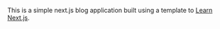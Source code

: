 This is a simple next.js blog application built using a template to [Learn Next.js](https://nextjs.org/learn).
